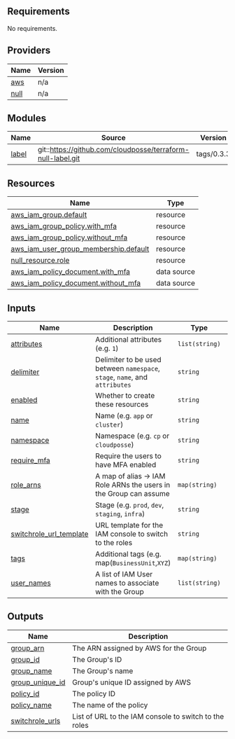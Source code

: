 <!-- markdownlint-disable -->
## Requirements

No requirements.

## Providers

| Name | Version |
|------|---------|
| <a name="provider_aws"></a> [aws](#provider\_aws) | n/a |
| <a name="provider_null"></a> [null](#provider\_null) | n/a |

## Modules

| Name | Source | Version |
|------|--------|---------|
| <a name="module_label"></a> [label](#module\_label) | git::https://github.com/cloudposse/terraform-null-label.git | tags/0.3.3 |

## Resources

| Name | Type |
|------|------|
| [aws_iam_group.default](https://registry.terraform.io/providers/hashicorp/aws/latest/docs/resources/iam_group) | resource |
| [aws_iam_group_policy.with_mfa](https://registry.terraform.io/providers/hashicorp/aws/latest/docs/resources/iam_group_policy) | resource |
| [aws_iam_group_policy.without_mfa](https://registry.terraform.io/providers/hashicorp/aws/latest/docs/resources/iam_group_policy) | resource |
| [aws_iam_user_group_membership.default](https://registry.terraform.io/providers/hashicorp/aws/latest/docs/resources/iam_user_group_membership) | resource |
| [null_resource.role](https://registry.terraform.io/providers/hashicorp/null/latest/docs/resources/resource) | resource |
| [aws_iam_policy_document.with_mfa](https://registry.terraform.io/providers/hashicorp/aws/latest/docs/data-sources/iam_policy_document) | data source |
| [aws_iam_policy_document.without_mfa](https://registry.terraform.io/providers/hashicorp/aws/latest/docs/data-sources/iam_policy_document) | data source |

## Inputs

| Name | Description | Type | Default | Required |
|------|-------------|------|---------|:--------:|
| <a name="input_attributes"></a> [attributes](#input\_attributes) | Additional attributes (e.g. `1`) | `list(string)` | `[]` | no |
| <a name="input_delimiter"></a> [delimiter](#input\_delimiter) | Delimiter to be used between `namespace`, `stage`, `name`, and `attributes` | `string` | `"-"` | no |
| <a name="input_enabled"></a> [enabled](#input\_enabled) | Whether to create these resources | `string` | `"true"` | no |
| <a name="input_name"></a> [name](#input\_name) | Name  (e.g. `app` or `cluster`) | `string` | n/a | yes |
| <a name="input_namespace"></a> [namespace](#input\_namespace) | Namespace (e.g. `cp` or `cloudposse`) | `string` | n/a | yes |
| <a name="input_require_mfa"></a> [require\_mfa](#input\_require\_mfa) | Require the users to have MFA enabled | `string` | `"false"` | no |
| <a name="input_role_arns"></a> [role\_arns](#input\_role\_arns) | A map of alias -> IAM Role ARNs the users in the Group can assume | `map(string)` | `{}` | no |
| <a name="input_stage"></a> [stage](#input\_stage) | Stage (e.g. `prod`, `dev`, `staging`, `infra`) | `string` | n/a | yes |
| <a name="input_switchrole_url_template"></a> [switchrole\_url\_template](#input\_switchrole\_url\_template) | URL template for the IAM console to switch to the roles | `string` | `"https://signin.aws.amazon.com/switchrole?account=%s&roleName=%s&displayName=%s"` | no |
| <a name="input_tags"></a> [tags](#input\_tags) | Additional tags (e.g. map(`BusinessUnit`,`XYZ`) | `map(string)` | `{}` | no |
| <a name="input_user_names"></a> [user\_names](#input\_user\_names) | A list of IAM User names to associate with the Group | `list(string)` | n/a | yes |

## Outputs

| Name | Description |
|------|-------------|
| <a name="output_group_arn"></a> [group\_arn](#output\_group\_arn) | The ARN assigned by AWS for the Group |
| <a name="output_group_id"></a> [group\_id](#output\_group\_id) | The Group's ID |
| <a name="output_group_name"></a> [group\_name](#output\_group\_name) | The Group's name |
| <a name="output_group_unique_id"></a> [group\_unique\_id](#output\_group\_unique\_id) | Group's unique ID assigned by AWS |
| <a name="output_policy_id"></a> [policy\_id](#output\_policy\_id) | The policy ID |
| <a name="output_policy_name"></a> [policy\_name](#output\_policy\_name) | The name of the policy |
| <a name="output_switchrole_urls"></a> [switchrole\_urls](#output\_switchrole\_urls) | List of URL to the IAM console to switch to the roles |
<!-- markdownlint-restore -->
